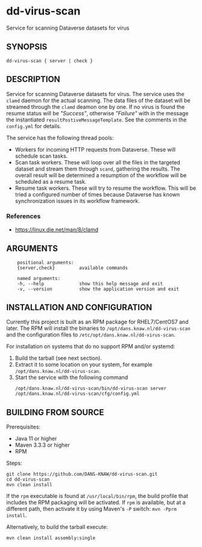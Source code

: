 dd-virus-scan
===========================

Service for scanning Dataverse datasets for virus

SYNOPSIS
--------

    dd-virus-scan { server | check }

DESCRIPTION
-----------

Service for scanning Dataverse datasets for virus. The service uses the `clamd` daemon for the actual scanning. The data files of the dataset
will be streamed through the `clamd` deamon one by one. If no virus is found the resume status will be _"Success"_, otherwise _"Failure"_ with in the message
the instantiated `resultPostiveMessageTemplate`. See the comments in the `config.yml` for details.

The service has the following thread pools:

* Workers for incoming HTTP requests from Dataverse. These will schedule scan tasks.
* Scan task workers. These will loop over all the files in the targeted dataset and stream them through `scand`, gathering the results. The overall result will
  be determined a resumption of the workflow will be scheduled as a resume task.
* Resume task workers. These will try to resume the workflow. This will be tried a configured number of times because Dataverse has known synchronization issues
  in its workflow framework.

### References

* https://linux.die.net/man/8/clamd

ARGUMENTS
---------

        positional arguments:
        {server,check}         available commands
        
        named arguments:
        -h, --help             show this help message and exit
        -v, --version          show the application version and exit

INSTALLATION AND CONFIGURATION
------------------------------
Currently this project is built as an RPM package for RHEL7/CentOS7 and later. The RPM will install the binaries to
`/opt/dans.knaw.nl/dd-virus-scan` and the configuration files to `/etc/opt/dans.knaw.nl/dd-virus-scan`.

For installation on systems that do no support RPM and/or systemd:

1. Build the tarball (see next section).
2. Extract it to some location on your system, for example `/opt/dans.knaw.nl/dd-virus-scan`.
3. Start the service with the following command
   ```
   /opt/dans.knaw.nl/dd-virus-scan/bin/dd-virus-scan server /opt/dans.knaw.nl/dd-virus-scan/cfg/config.yml 
   ```

BUILDING FROM SOURCE
--------------------
Prerequisites:

* Java 11 or higher
* Maven 3.3.3 or higher
* RPM

Steps:

    git clone https://github.com/DANS-KNAW/dd-virus-scan.git
    cd dd-virus-scan 
    mvn clean install

If the `rpm` executable is found at `/usr/local/bin/rpm`, the build profile that includes the RPM packaging will be activated. If `rpm` is available, but at a
different path, then activate it by using Maven's `-P` switch: `mvn -Pprm install`.

Alternatively, to build the tarball execute:

    mvn clean install assembly:single
